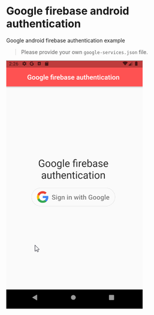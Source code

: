 # Google firebase android authentication

Google android firebase authentication example

>Please provide your own `google-services.json` file. 

<img src="preview.gif" />